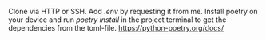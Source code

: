 Clone via HTTP or SSH.
Add _.env_ by requesting it from me.
Install poetry on your device and run _poetry install_ in the project terminal to get the dependencies from the toml-file.
https://python-poetry.org/docs/ 
